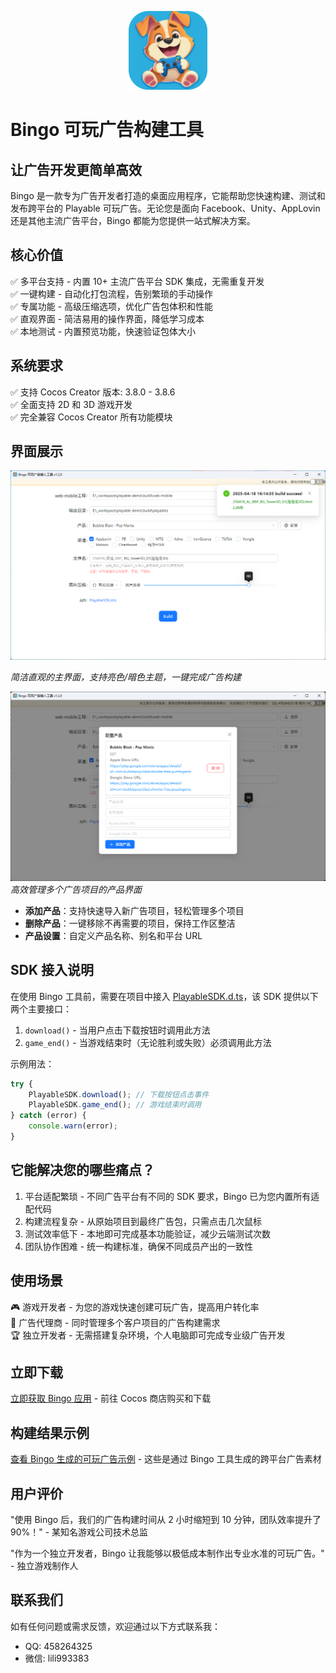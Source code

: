 <p align="center">
  <img src="icon.png" width="25%">
</p>

# Bingo 可玩广告构建工具

## 让广告开发更简单高效

Bingo 是一款专为广告开发者打造的桌面应用程序，它能帮助您快速构建、测试和发布跨平台的 Playable 可玩广告。无论您是面向 Facebook、Unity、AppLovin 还是其他主流广告平台，Bingo 都能为您提供一站式解决方案。

## 核心价值

✅ 多平台支持 - 内置 10+ 主流广告平台 SDK 集成，无需重复开发  
✅ 一键构建 - 自动化打包流程，告别繁琐的手动操作  
✅ 专属功能 - 高级压缩选项，优化广告包体积和性能  
✅ 直观界面 - 简洁易用的操作界面，降低学习成本  
✅ 本地测试 - 内置预览功能，快速验证包体大小

## 系统要求

✅ 支持 Cocos Creator 版本: 3.8.0 - 3.8.6  
✅ 全面支持 2D 和 3D 游戏开发  
✅ 完全兼容 Cocos Creator 所有功能模块

## 界面展示

![主界面](主界面截图.png "Bingo主界面")

_简洁直观的主界面，支持亮色/暗色主题，一键完成广告构建_

![产品管理](产品管理界面.png "产品管理界面")
_高效管理多个广告项目的产品界面_

-   **添加产品**：支持快速导入新广告项目，轻松管理多个项目
-   **删除产品**：一键移除不再需要的项目，保持工作区整洁
-   **产品设置**：自定义产品名称、别名和平台 URL

## SDK 接入说明

在使用 Bingo 工具前，需要在项目中接入 [PlayableSDK.d.ts](./PlayableSDK.d.ts)，该 SDK 提供以下两个主要接口：

1. `download()` - 当用户点击下载按钮时调用此方法
2. `game_end()` - 当游戏结束时（无论胜利或失败）必须调用此方法

示例用法：

```typescript
try {
    PlayableSDK.download(); // 下载按钮点击事件
    PlayableSDK.game_end(); // 游戏结束时调用
} catch (error) {
    console.warn(error);
}
```

## 它能解决您的哪些痛点？

1. 平台适配繁琐 - 不同广告平台有不同的 SDK 要求，Bingo 已为您内置所有适配代码
2. 构建流程复杂 - 从原始项目到最终广告包，只需点击几次鼠标
3. 测试效率低下 - 本地即可完成基本功能验证，减少云端测试次数
4. 团队协作困难 - 统一构建标准，确保不同成员产出的一致性

## 使用场景

🎮 游戏开发者 - 为您的游戏快速创建可玩广告，提高用户转化率  
📱 广告代理商 - 同时管理多个客户项目的广告构建需求  
🏆 独立开发者 - 无需搭建复杂环境，个人电脑即可完成专业级广告开发

## 立即下载

[立即获取 Bingo 应用](https://store.cocos.com/app/detail/6507) - 前往 Cocos 商店购买和下载

## 构建结果示例

[查看 Bingo 生成的可玩广告示例](./build/playables) - 这些是通过 Bingo 工具生成的跨平台广告素材

## 用户评价

"使用 Bingo 后，我们的广告构建时间从 2 小时缩短到 10 分钟，团队效率提升了 90%！" - 某知名游戏公司技术总监

"作为一个独立开发者，Bingo 让我能够以极低成本制作出专业水准的可玩广告。" - 独立游戏制作人

## 联系我们

如有任何问题或需求反馈，欢迎通过以下方式联系我：

-   QQ: 458264325
-   微信: lili993383
